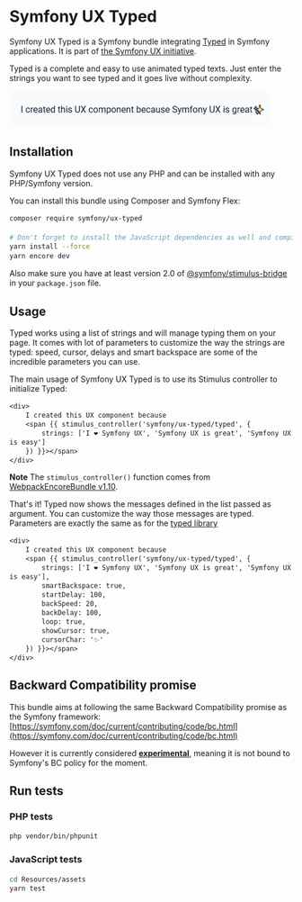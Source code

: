 # Symfony UX Typed

Symfony UX Typed is a Symfony bundle integrating [Typed](https://github.com/mattboldt/typed.js/blob/master/README.md) in
Symfony applications. It is part of [the Symfony UX initiative](https://symfony.com/ux).

Typed is a complete and easy to use animated typed texts.
Just enter the strings you want to see typed and it goes live without complexity.

![Typed in action](Animation.gif)

## Installation

Symfony UX Typed does not use any PHP and can be installed with any PHP/Symfony version.

You can install this bundle using Composer and Symfony Flex:

```sh
composer require symfony/ux-typed

# Don't forget to install the JavaScript dependencies as well and compile
yarn install --force
yarn encore dev
```

Also make sure you have at least version 2.0 of [@symfony/stimulus-bridge](https://github.com/symfony/stimulus-bridge)
in your `package.json` file.

## Usage

Typed works using a list of strings and will manage typing them on your page.
It comes with lot of parameters to customize the way the strings are typed: speed, cursor, delays
and smart backspace are some of the incredible parameters you can use.

The main usage of Symfony UX Typed is to use its Stimulus controller to initialize Typed:

```twig
<div>
    I created this UX component because
    <span {{ stimulus_controller('symfony/ux-typed/typed', {
        strings: ['I ❤ Symfony UX', 'Symfony UX is great', 'Symfony UX is easy']
    }) }}></span>
</div>
```

**Note** The `stimulus_controller()` function comes from
[WebpackEncoreBundle v1.10](https://github.com/symfony/webpack-encore-bundle).

That's it! Typed now shows the messages defined in the list passed as argument.
You can customize the way those messages are typed.
Parameters are exactly the same as for the [typed library](https://github.com/mattboldt/typed.js/blob/master/README.md)

```twig
<div>
    I created this UX component because
    <span {{ stimulus_controller('symfony/ux-typed/typed', {
        strings: ['I ❤ Symfony UX', 'Symfony UX is great', 'Symfony UX is easy'],
        smartBackspace: true,
        startDelay: 100,
        backSpeed: 20,
        backDelay: 100,
        loop: true,
        showCursor: true,
        cursorChar: '✨'
    }) }}></span>
</div>
```

## Backward Compatibility promise

This bundle aims at following the same Backward Compatibility promise as the Symfony framework:
[https://symfony.com/doc/current/contributing/code/bc.html](https://symfony.com/doc/current/contributing/code/bc.html)

However it is currently considered
[**experimental**](https://symfony.com/doc/current/contributing/code/experimental.html),
meaning it is not bound to Symfony's BC policy for the moment.

## Run tests

### PHP tests

```sh
php vendor/bin/phpunit
```

### JavaScript tests

```sh
cd Resources/assets
yarn test
```
